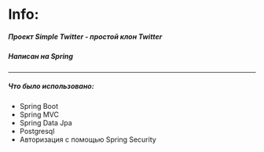 # Info:
##### Проект *Simple Twitter* - простой клон Twitter
##### Написан на *Spring*

***

##### Что было использовано:
- Spring Boot
- Spring MVC
- Spring Data Jpa
- Postgresql
- Авторизация с помощью Spring Security
